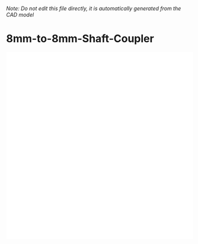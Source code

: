 ###### Note: Do not edit this file directly, it is automatically generated from the CAD model

# 8mm-to-8mm-Shaft-Coupler

![](/project.svg)

